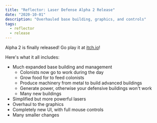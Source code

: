 ```yaml
---
title: "Reflector: Laser Defense Alpha 2 Release"
date: "2020-10-01"
description: "Overhauled base building, graphics, and controls"
tags:
  - reflector
  - release
---
```


Alpha 2 is finally released! Go play it at <a href="https://oatmealproblem.itch.io/reflector" target="_blank" rel="noopener noreferrer">itch.io</a>!

Here's what it all includes:

- Much expanded base building and management
  - Colonists now go to work during the day
  - Grow food for to feed colonists
  - Produce machinery from metal to build advanced buildings
  - Generate power, otherwise your defensive buildings won't work
  - Many new buildings
- Simplified but more powerful lasers
- Overhaul to the graphics
- Completely new UI, with full mouse controls
- Many smaller changes
